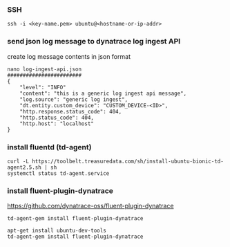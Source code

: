 ### SSH
```
ssh -i <key-name.pem> ubuntu@<hostname-or-ip-addr>
```
### send json log message to dynatrace log ingest API
create log message contents in json format
```
nano log-ingest-api.json
########################
{
    "level": "INFO"
    "content": "this is a generic log ingest api message",
    "log.source": "generic log ingest",
    "dt.entity.custom_device": "CUSTOM_DEVICE-<ID>",
    "http.response.status_code": 404,
    "http.status_code": 404,
    "http.host": "localhost"
}
```
### install fluentd (td-agent)
```
curl -L https://toolbelt.treasuredata.com/sh/install-ubuntu-bionic-td-agent2.5.sh | sh
systemctl status td-agent.service
```
### install fluent-plugin-dynatrace
https://github.com/dynatrace-oss/fluent-plugin-dynatrace
```
td-agent-gem install fluent-plugin-dynatrace
```
```
apt-get install ubuntu-dev-tools
td-agent-gem install fluent-plugin-dynatrace
```
